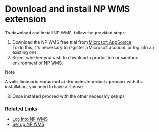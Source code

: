 # Download and install NP WMS extension

To download and install NP WMS, follow the provided steps:

1. Download the NP WMS free trial from [Microsoft AppSource](https://appsource.microsoft.com/en-us/product/dynamics-365-business-central/PUBID.navipartner%7CAID.np-wms%7CPAPPID.051deebc-1c74-4d44-8e6c-e910c3855c25).       
   To do this, it's necessary to register a Microsoft account, or log into an existing one.
2. Select whether you wish to download a production or sandbox environment of NP WMS.

> [!Note]
> A valid license is requested at this point. In order to proceed with the installation, you need to have a license.

3. Once installed proceed with the other necessary setups.

### Related Links

- [Log into NP WMS](../explanation/cs-logging.md)
- [Set up NP WMS](../explanation/cs-setup.md)
